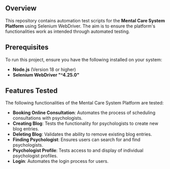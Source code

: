 ## Overview
This repository contains automation test scripts for the **Mental Care System Platform** using Selenium WebDriver. The aim is to ensure the platform's functionalities work as intended through automated testing.

## Prerequisites
To run this project, ensure you have the following installed on your system:
- **Node.js** (Version 18 or higher)
- **Selenium WebDriver "^4.25.0"**

## Features Tested
The following functionalities of the Mental Care System Platform are tested:

- **Booking Online Consultation**: Automates the process of scheduling consultations with psychologists.
- **Creating Blog**: Tests the functionality for psychologists to create new blog entries.
- **Deleting Blog**: Validates the ability to remove existing blog entries.
- **Finding Psychologist**: Ensures users can search for and find psychologists.
- **Psychologist Profile**: Tests access to and display of individual psychologist profiles.
- **Login**: Automates the login process for users.